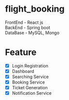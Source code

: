 # flight_booking 

FrontEnd - React js <br/>
BackEnd - Spring boot <br/>
DataBase - MySQL, Mongo <br/>

# Feature
- [x] Login Registration
- [x] Dashboard
- [x] Searching Service
- [x] Booking Service
- [x] Ticket Generation
- [x] Notification Service
